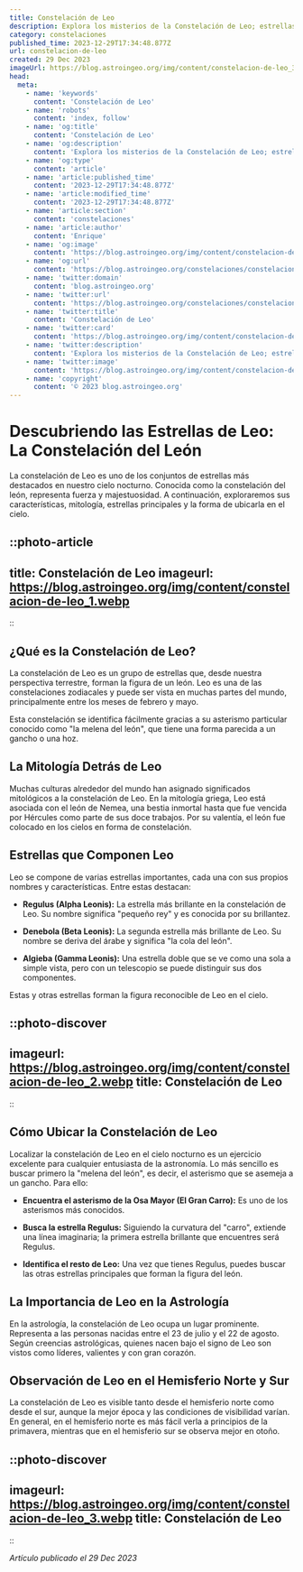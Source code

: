 ```yaml
---
title: Constelación de Leo
description: Explora los misterios de la Constelación de Leo; estrellas brillantes, mitología fascinante y cómo encontrarla en el cielo nocturno.
category: constelaciones
published_time: 2023-12-29T17:34:48.877Z
url: constelacion-de-leo
created: 29 Dec 2023
imageUrl: https://blog.astroingeo.org/img/content/constelacion-de-leo_3.webp
head:
  meta:
    - name: 'keywords'
      content: 'Constelación de Leo'
    - name: 'robots'
      content: 'index, follow'
    - name: 'og:title'
      content: 'Constelación de Leo'
    - name: 'og:description'
      content: 'Explora los misterios de la Constelación de Leo; estrellas brillantes, mitología fascinante y cómo encontrarla en el cielo nocturno.'
    - name: 'og:type'
      content: 'article'
    - name: 'article:published_time'
      content: '2023-12-29T17:34:48.877Z'
    - name: 'article:modified_time'
      content: '2023-12-29T17:34:48.877Z'
    - name: 'article:section'
      content: 'constelaciones'
    - name: 'article:author'
      content: 'Enrique'
    - name: 'og:image'
      content: 'https://blog.astroingeo.org/img/content/constelacion-de-leo_3.webp'
    - name: 'og:url'
      content: 'https://blog.astroingeo.org/constelaciones/constelacion-de-leo'
    - name: 'twitter:domain'
      content: 'blog.astroingeo.org'
    - name: 'twitter:url'
      content: 'https://blog.astroingeo.org/constelaciones/constelacion-de-leo'
    - name: 'twitter:title'
      content: 'Constelación de Leo'
    - name: 'twitter:card'
      content: 'https://blog.astroingeo.org/img/content/constelacion-de-leo_3.webp'
    - name: 'twitter:description'
      content: 'Explora los misterios de la Constelación de Leo; estrellas brillantes, mitología fascinante y cómo encontrarla en el cielo nocturno.'
    - name: 'twitter:image'
      content: 'https://blog.astroingeo.org/img/content/constelacion-de-leo_3.webp'
    - name: 'copyright'
      content: '© 2023 blog.astroingeo.org'
---
```

# Descubriendo las Estrellas de Leo: La Constelación del León

La constelación de Leo es uno de los conjuntos de estrellas más destacados en nuestro cielo nocturno. Conocida como la constelación del león, representa fuerza y majestuosidad. A continuación, exploraremos sus características, mitología, estrellas principales y la forma de ubicarla en el cielo.

::photo-article
---
title: Constelación de Leo
imageurl: https://blog.astroingeo.org/img/content/constelacion-de-leo_1.webp
---
::

## ¿Qué es la Constelación de Leo?

La constelación de Leo es un grupo de estrellas que, desde nuestra perspectiva terrestre, forman la figura de un león. Leo es una de las constelaciones zodiacales y puede ser vista en muchas partes del mundo, principalmente entre los meses de febrero y mayo.

Esta constelación se identifica fácilmente gracias a su asterismo particular conocido como "la melena del león", que tiene una forma parecida a un gancho o una hoz.

## La Mitología Detrás de Leo

Muchas culturas alrededor del mundo han asignado significados mitológicos a la constelación de Leo. En la mitología griega, Leo está asociada con el león de Nemea, una bestia inmortal hasta que fue vencida por Hércules como parte de sus doce trabajos. Por su valentía, el león fue colocado en los cielos en forma de constelación.

## Estrellas que Componen Leo

Leo se compone de varias estrellas importantes, cada una con sus propios nombres y características. Entre estas destacan:

- **Regulus (Alpha Leonis):** La estrella más brillante en la constelación de Leo. Su nombre significa "pequeño rey" y es conocida por su brillantez.

- **Denebola (Beta Leonis):** La segunda estrella más brillante de Leo. Su nombre se deriva del árabe y significa "la cola del león".

- **Algieba (Gamma Leonis):** Una estrella doble que se ve como una sola a simple vista, pero con un telescopio se puede distinguir sus dos componentes.

Estas y otras estrellas forman la figura reconocible de Leo en el cielo.


::photo-discover
---
imageurl: https://blog.astroingeo.org/img/content/constelacion-de-leo_2.webp
title: Constelación de Leo
---
::

## Cómo Ubicar la Constelación de Leo

Localizar la constelación de Leo en el cielo nocturno es un ejercicio excelente para cualquier entusiasta de la astronomía. Lo más sencillo es buscar primero la "melena del león", es decir, el asterismo que se asemeja a un gancho. Para ello:

- **Encuentra el asterismo de la Osa Mayor (El Gran Carro):** Es uno de los asterismos más conocidos.

- **Busca la estrella Regulus:** Siguiendo la curvatura del "carro", extiende una línea imaginaria; la primera estrella brillante que encuentres será Regulus.

- **Identifica el resto de Leo:** Una vez que tienes Regulus, puedes buscar las otras estrellas principales que forman la figura del león.

## La Importancia de Leo en la Astrología

En la astrología, la constelación de Leo ocupa un lugar prominente. Representa a las personas nacidas entre el 23 de julio y el 22 de agosto. Según creencias astrológicas, quienes nacen bajo el signo de Leo son vistos como líderes, valientes y con gran corazón.

## Observación de Leo en el Hemisferio Norte y Sur

La constelación de Leo es visible tanto desde el hemisferio norte como desde el sur, aunque la mejor época y las condiciones de visibilidad varían. En general, en el hemisferio norte es más fácil verla a principios de la primavera, mientras que en el hemisferio sur se observa mejor en otoño.


::photo-discover
---
imageurl: https://blog.astroingeo.org/img/content/constelacion-de-leo_3.webp
title: Constelación de Leo
---
::

_Artículo publicado el 29 Dec 2023_